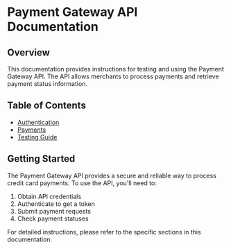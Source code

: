 # Payment Gateway API Documentation

## Overview

This documentation provides instructions for testing and using the Payment Gateway API. The API allows merchants to process payments and retrieve payment status information.

## Table of Contents

- [Authentication](authentication.md)
- [Payments](payments.md)
- [Testing Guide](testing.md)

## Getting Started

The Payment Gateway API provides a secure and reliable way to process credit card payments. To use the API, you'll need to:

1. Obtain API credentials
2. Authenticate to get a token
3. Submit payment requests
4. Check payment statuses

For detailed instructions, please refer to the specific sections in this documentation.